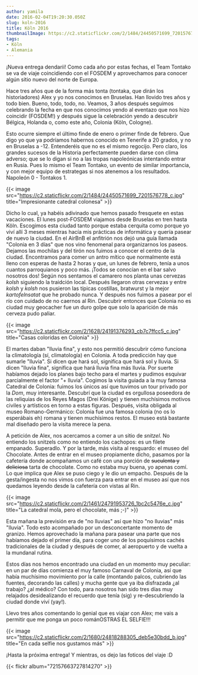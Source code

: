 ```yaml
---
author: yamila
date: 2016-02-04T19:20:30.050Z
slug: koln-2016
title: Köln 2016
thumbnailImage: https://c2.staticflickr.com/2/1484/24450571699_7201576778_c.jpg
tags:
- Köln
- Alemania
---
```


¡Nueva entrega dendarii! Como cada año por estas fechas, el Team Tontako se va de viaje coincidiendo con el FOSDEM y aprovechamos para conocer algún sitio nuevo del norte de Europa.

Hace tres años que de la forma más tonta (tontaka, que dirán los historiadores) Alex y yo nos conocimos en Bruselas. Han llovido tres años y todo bien. Bueno, todo, todo, no. Veamos, 3 años después seguimos celebrando la fecha en que nos conocimos yendo al eventazo que nos hizo coincidir (FOSDEM!) y después sigue la celebración yendo a descubrir Bélgica, Holanda o, como este año, Colonia (Köln, Cologne).

Esto ocurre siempre el último finde de enero o primer finde de febrero. Que digo yo que ya podríamos habernos conocido en Tenerife a 20 grados, y no en Bruselas a -12. Entenderéis que no es el mismo regocijo. Pero claro, los grandes sucesos de la Historia perfectamente pueden darse con clima adverso; que se lo digan si no a las tropas napoleónicas intentando entrar en Rusia. Pues lo mismo el Team Tontako, un evento de similar importancia, y con mejor equipo de estrategas si nos atenemos a los resultados. Napoleón 0 - Tontakos 1.

{{< image src="https://c2.staticflickr.com/2/1484/24450571699_7201576778_c.jpg" title="Impresionante catedral colonesa" >}}

Dicho lo cual, ya habéis adivinado que hemos pasado fresquete en estas vacaciones. El lunes post-FOSDEM viajamos desde Bruselas en tren hasta Köln. Escogimos esta ciudad tanto porque estaba cerquita como porque yo viví allí 3 meses mientras hacía mis prácticas de informática y quería pasear de nuevo la ciudad. En el AirBnB el anfitrión nos dejó una guía llamada "Colonia en 3 días" que nos vino fenomenal para organizarnos los paseos. Dejamos las mochilas y del tirón nos fuimos a conocer el centro de la ciudad. Encontramos para comer un antro mítico que normalmente está lleno con esperas de hasta 2 horas y que, un lunes de febrero, tenía a unos cuantos parroquianos y poco más. ¡Todos se conocían en el bar salvo nosotros dos! Según nos sentamos el camarero nos planta unas cervezas <em>kolsh</em> siguiendo la traidción local. Después llegaron otras cervezas y entre <em>kolsh</em> y <em>kolsh</em> nos pusieron las típicas costillas, bratwurst y la mejor <em>kartofelnsatat</em> que he probado nunca. Y después nos fuimos a pasear por el río con cuidado de no caernos al Rin. Descubrir entonces que Colonia no es ciudad muy geocacher fue un duro golpe que solo la aparición de más cerveza pudo paliar.

{{< image src="https://c2.staticflickr.com/2/1628/24191376293_cb7c7ffcc5_c.jpg" title="Casas coloridas en Colonia" >}}

El martes daban "lluvia fina", y esto nos permitió descubrir cómo funciona la climatología (sí, climatología) en Colonia. A toda predicción hay que sumarle "lluvia". Si dicen que hará sol, significa que hará sol y lluvia. Si dicen "lluvia fina", significa que hará lluvia fina más lluvia. Por suerte habíamos dejado los planes bajo techo para el martes y pudimos esquivar parcialmente el factor "+ lluvia". Cogimos la visita guiada a la muy famosa Catedral de Colonia: fuimos los únicos así que tuvimos un tour privado por la <em>Dom</em>, muy interesante. Descubrí que la ciudad es orgullosa poseedora de las reliquias de los Reyes Magos (Drei Könige) y tienen muchísimos motivos civiles y artísticos en torno a estas figuras. Después, visita obligada al museo Romano-Germánico: Colonia fue una famosa colonia (no os lo esperábais eh) romana y tienen muchísimos restos. El museo está bastante mal diseñado pero la visita merece la pena.

A petición de Alex, nos acercamos a comer a un sitio de <em>snitzel</em>. No entiendo los snitzels como no entiendo los cachopos: es un filete empanado. Superadlo. Y por la tarde, más visita al resguardo: el museo del Chocolate. Antes de entrar en el museo propiamente dicho, pasamos por la cafetería donde acompañamos un café con una porción de <del>suculenta y deliciosa</del> tarta de chocolate. Como no estaba muy buena, yo apenas comí. Lo que implica que Alex se puso ciego y le dio un empacho. Después de la gesta/ingesta no nos vimos con fuerza para entrar en el museo así que nos quedamos leyendo desde la cafetería con vistas al Rin.

{{< image src="https://c2.staticflickr.com/2/1461/24791953726_1bc2c5476e_c.jpg" title="La catedral mola, pero el chocolate, más ;-)" >}}

Esta mañana la previsión era de "no lluvias" así que hizo "no lluvias" más "lluvia". Todo esto acompañado por un desconcertante momento de granizo. Hemos aprovechado la mañana para pasear una parte que nos habíamos dejado el primer día, para coger uno de los poquísimos cachés tradicionales de la ciudad y después de comer, al aeropuerto y de vuelta a la mundanal rutina.

Estos días nos hemos encontrado una ciudad en un momento muy peculiar: en un par de días comienza el muy famoso Carnaval de Colonia, así que había muchísimo movimiento por la calle (montando palcos, cubriendo las fuentes, decorando las calles) y mucha gente que ya iba disfrazada ¿al trabajo? ¿al médico? Con todo, para nosotros han sido tres días muy relajados desidealizando el recuerdo que tenía (sig) y re-descubriendo la ciudad donde viví (yay!).

Llevo tres años comentando lo genial que es viajar con Alex; me vais a permitir que me ponga un poco románOSTRAS EL SELFIE!!!

{{< image src="https://c2.staticflickr.com/2/1680/24818288305_deb5e30bdd_b.jpg" title="En cada selfie nos gustamos más" >}}

¡Hasta la próxima entrega! Y mientras, os dejo las foticos del viaje :D

{{< flickr album="72157663727814270" >}}

